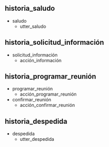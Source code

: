 ## historia_saludo
* saludo
  - utter_saludo

## historia_solicitud_información
* solicitud_información
  - acción_información

## historia_programar_reunión
* programar_reunión
  - acción_programar_reunión
* confirmar_reunión
  - acción_confirmar_reunión

## historia_despedida
* despedida
  - utter_despedida
